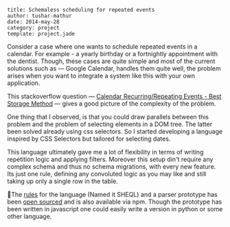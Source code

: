 ```metadata
title: Schemaless scheduling for repeated events
author: tushar-mathur
date: 2014-may-28
category: project
template: project.jade
```

Consider a case where one wants to schedule repeated events in a calendar. For example - a yearly birthday or a fortnightly appointment with the dentist. Though, these cases are quite simple and most of the current solutions such as — Google Calendar, handles them quite well, the problem arises when you want to integrate a system like this with your own application.

This stackoverflow question — [Calendar Recurring/Repeating Events - Best Storage Method](http://stackoverflow.com/questions/5183630/calendar-recurring-repeating-events-best-storage-method) — gives a good picture of the complexity of the problem.

One thing that I observed, is that you could draw parallels between this problem and the problem of selecting elements in a DOM tree. The latter been solved already using css selectors. So I started developing a language inspired by CSS Selectors but tailored for selecting dates.

This language ultimately gave me a lot of flexibility in terms of writing repetition logic and applying filters. Moreover this setup din't require any complex schema and thus no schema migrations, with every new feature. Its just one rule, defining any convoluted logic as you may like and still taking up only a single row in the table.

The [rules](https://github.com/tusharmath/sheql/wiki/Rules) for the language (Named it SHEQL) and a parser prototype has been [open sourced](https://github.com/tusharmath/sheql) and is also available via npm. Though the prototype has been written in javascript one could easily write a version in python or some other language.